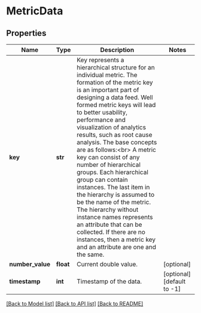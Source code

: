 # MetricData

## Properties
Name | Type | Description | Notes
------------ | ------------- | ------------- | -------------
**key** | **str** | Key represents a hierarchical structure for an individual metric. The formation of the metric key is an important part of designing a data feed. Well formed metric keys will lead to better usability, performance and visualization of analytics results, such as root cause analysis.  The base concepts are as follows:&lt;br&gt; A metric key can consist of any number of hierarchical groups. Each hierarchical group can contain instances. The last item in the hierarchy is assumed to be the name of the metric. The hierarchy without instance names represents an attribute that can be collected. If there are no instances, then a metric key and an attribute are one and the same. | 
**number_value** | **float** | Current double value. | [optional] 
**timestamp** | **int** | Timestamp of the data. | [optional] [default to -1]

[[Back to Model list]](../README.md#documentation-for-models) [[Back to API list]](../README.md#documentation-for-api-endpoints) [[Back to README]](../README.md)

